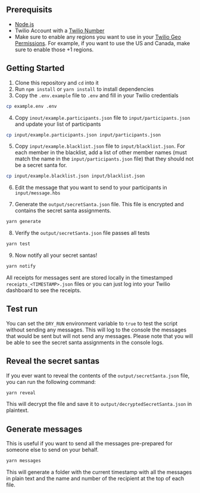 ## Prerequisits

- [Node.js](http://nodejs.org/)
- Twilio Account with a [Twilio Number](https://www.twilio.com/user/account/phone-numbers/incoming)
- Make sure to enable any regions you want to use in your [Twilio Geo Permissions](https://console.twilio.com/us1/develop/sms/settings/geo-permissions). For example, if you want to use the US and Canada, make sure to enable those +1 regions.

## Getting Started

1. Clone this repository and `cd` into it
2. Run `npm install` or `yarn install` to install dependencies
3. Copy the `.env.example` file to `.env` and fill in your Twilio credentials

```bash
cp example.env .env
```

4. Copy `inout/example.participants.json` file to `input/participants.json` and update your list of participants

```bash
cp input/example.participants.json input/participants.json
```

5. Copy `input/example.blacklist.json` file to `input/blacklist.json`. For each member in the blacklist, add a list of other member names (must match the name in the `input/participants.json` file) that they should not be a secret santa for.

```bash
cp input/example.blacklist.json input/blacklist.json
```

6. Edit the message that you want to send to your participants in `input/message.hbs`

7. Generate the `output/secretSanta.json` file. This file is encrypted and contains the secret santa assignments.

```bash
yarn generate
```

8. Verify the `output/secretSanta.json` file passes all tests

```bash
yarn test
```

9. Now notify all your secret santas!

```bash
yarn notify
```

All receipts for messages sent are stored locally in the timestamped `receipts_<TIMESTAMP>.json` files or you can just log into your Twilio dashboard to see the receipts.

## Test run

You can set the `DRY_RUN` environment variable to `true` to test the script without sending any messages. This will log to the console the messages that would be sent but will not send any messages. Please note that you will be able to see the secret santa assignments in the console logs.

## Reveal the secret santas

If you ever want to reveal the contents of the `output/secretSanta.json` file, you can run the following command:

```bash
yarn reveal
```

This will decrypt the file and save it to `output/decryptedSecretSanta.json` in plaintext.

## Generate messages

This is useful if you want to send all the messages pre-prepared for someone else to send on your behalf.

```bash
yarn messages
```

This will generate a folder with the current timestamp with all the messages in plain text and the name and number of the recipient at the top of each file.
